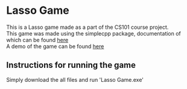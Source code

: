 # Lasso Game
This is a Lasso game made as a part of the CS101 course project.  
This game was made using the simplecpp package, documentation of which can be found [here](https://www.it.iitb.ac.in/frg/wiki/images/9/98/CodeBlocks-Simplecpp-Manual.pdf)  
A demo of the game can be found [here](https://drive.google.com/drive/folders/14VNlJxTl1he0opsiprwPAPQrUeh2Q2NT?usp=sharing)

## Instructions for running the game
Simply download the all files and run 'Lasso Game.exe'

